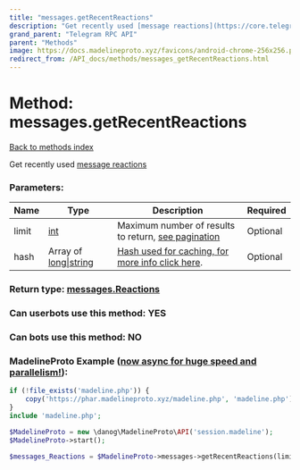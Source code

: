 ```yaml
---
title: "messages.getRecentReactions"
description: "Get recently used [message reactions](https://core.telegram.org/api/reactions)"
grand_parent: "Telegram RPC API"
parent: "Methods"
image: https://docs.madelineproto.xyz/favicons/android-chrome-256x256.png
redirect_from: /API_docs/methods/messages_getRecentReactions.html
---
```

# Method: messages.getRecentReactions
[Back to methods index](index.html)



Get recently used [message reactions](https://core.telegram.org/api/reactions)

### Parameters:

| Name     |    Type       | Description | Required |
|----------|---------------|-------------|----------|
|limit|[int](/API_docs/types/int.html) | Maximum number of results to return, [see pagination](https://core.telegram.org/api/offsets) | Optional|
|hash|Array of [long\|string](/API_docs/types/long\|string.html) | [Hash used for caching, for more info click here](https://core.telegram.org/api/offsets#hash-generation). | Optional|


### Return type: [messages.Reactions](/API_docs/types/messages.Reactions.html)

### Can userbots use this method: **YES**

### Can bots use this method: **NO**


### MadelineProto Example ([now async for huge speed and parallelism!](https://docs.madelineproto.xyz/docs/ASYNC.html)):


```php
if (!file_exists('madeline.php')) {
    copy('https://phar.madelineproto.xyz/madeline.php', 'madeline.php');
}
include 'madeline.php';

$MadelineProto = new \danog\MadelineProto\API('session.madeline');
$MadelineProto->start();

$messages_Reactions = $MadelineProto->messages->getRecentReactions(limit: $int, hash: [$long\|string, $long\|string], );
```

